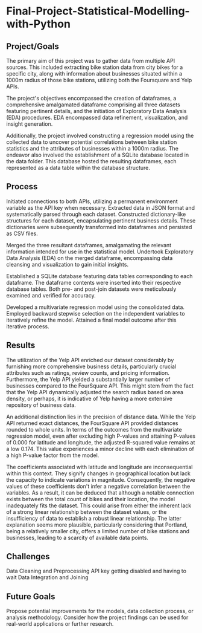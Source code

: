 # Final-Project-Statistical-Modelling-with-Python

## Project/Goals
The primary aim of this project was to gather data from multiple API sources. This included extracting bike station data from city bikes for a specific city, along with information about businesses situated within a 1000m radius of those bike stations, utilizing both the Foursquare and Yelp APIs. 

The project's objectives encompassed the creation of dataframes, a comprehensive amalgamated dataframe comprising all three datasets featuring pertinent details, and the initiation of Exploratory Data Analysis (EDA) procedures. EDA encompassed data refinement, visualization, and insight generation. 

Additionally, the project involved constructing a regression model using the collected data to uncover potential correlations between bike station statistics and the attributes of businesses within a 1000m radius. The endeavor also involved the establishment of a SQLite database located in the data folder. This database hosted the resulting dataframes, each represented as a data table within the database structure.


## Process
Initiated connections to both APIs, utilizing a permanent environment variable as the API key when necessary. Extracted data in JSON format and systematically parsed through each dataset. Constructed dictionary-like structures for each dataset, encapsulating pertinent business details. These dictionaries were subsequently transformed into dataframes and persisted as CSV files.

Merged the three resultant dataframes, amalgamating the relevant information intended for use in the statistical model. Undertook Exploratory Data Analysis (EDA) on the merged dataframe, encompassing data cleansing and visualization to gain initial insights.

Established a SQLite database featuring data tables corresponding to each dataframe. The dataframe contents were inserted into their respective database tables. Both pre- and post-join datasets were meticulously examined and verified for accuracy.

Developed a multivariate regression model using the consolidated data. Employed backward stepwise selection on the independent variables to iteratively refine the model. Attained a final model outcome after this iterative process.

## Results
The utilization of the Yelp API enriched our dataset considerably by furnishing more comprehensive business details, particularly crucial attributes such as ratings, review counts, and pricing information. Furthermore, the Yelp API yielded a substantially larger number of businesses compared to the FourSquare API. This might stem from the fact that the Yelp API dynamically adjusted the search radius based on area density, or perhaps, it is indicative of Yelp having a more extensive repository of business data.

An additional distinction lies in the precision of distance data. While the Yelp API returned exact distances, the FourSquare API provided distances rounded to whole units. In terms of the outcomes from the multivariate regression model, even after excluding high P-values and attaining P-values of 0.000 for latitude and longitude, the adjusted R-squared value remains at a low 0.174. This value experiences a minor decline with each elimination of a high P-value factor from the model.

The coefficients associated with latitude and longitude are inconsequential within this context. They signify changes in geographical location but lack the capacity to indicate variations in magnitude. Consequently, the negative values of these coefficients don't infer a negative correlation between the variables. As a result, it can be deduced that although a notable connection exists between the total count of bikes and their location, the model inadequately fits the dataset. This could arise from either the inherent lack of a strong linear relationship between the dataset values, or the insufficiency of data to establish a robust linear relationship. The latter explanation seems more plausible, particularly considering that Portland, being a relatively smaller city, offers a limited number of bike stations and businesses, leading to a scarcity of available data points.

## Challenges 
Data Cleaning and Preprocessing
API key getting disabled and having to wait 
Data Integration and Joining

## Future Goals
Propose potential improvements for the models, data collection process, or analysis methodology.
Consider how the project findings can be used for real-world applications or further research.

